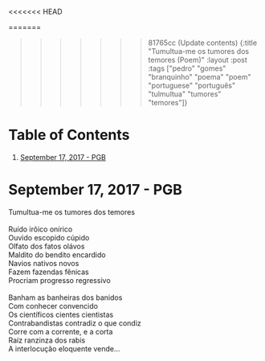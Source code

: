 <<<<<<< HEAD

=======
>>>>>>> 81765cc (Update contents)
{:title "Tumultua-me os tumores dos temores (Poem)"
 :layout :post
 :tags  ["pedro" "gomes" "branquinho" "poema" "poem" "portuguese" "português" "tulmultua" "tumores" "temores"]}

# Table of Contents

1.  [September 17, 2017  - PGB](#org64d5362)



<a id="org64d5362"></a>

# September 17, 2017  - PGB

<p class="verse">
Tumultua-me os tumores dos temores<br />
<br />
Ruído irôico onírico<br />
Ouvido escopido cúpido<br />
Olfato dos fatos olávos<br />
Maldito do bendito encardido<br />
Navios nativos novos<br />
Fazem fazendas fênicas<br />
Procriam progresso regressivo<br />
<br />
Banham as banheiras dos banidos<br />
Com conhecer convencido<br />
Os científicos cientes cientistas<br />
Contrabandistas contradiz o que condiz<br />
Corre com a corrente, e a corta<br />
Raíz ranzinza dos rabis<br />
A interlocução eloquente vende&#x2026;<br />
</p>

